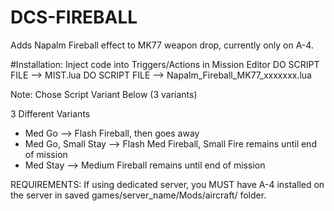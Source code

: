 # DCS-FIREBALL
Adds Napalm Fireball effect to MK77 weapon drop, currently only on A-4.

#Installation: Inject code into Triggers/Actions in Mission Editor
DO SCRIPT FILE --> MIST.lua
DO SCRIPT FILE --> Napalm_Fireball_MK77_xxxxxxx.lua

Note: Chose Script Variant Below (3 variants) 

3 Different Variants
- Med Go --> Flash Fireball, then goes away
- Med Go, Small Stay --> Flash Med Fireball, Small Fire remains until end of mission
- Med Stay --> Medium Fireball remains until end of mission

REQUIREMENTS: If using dedicated server, you MUST have A-4 installed on the server in saved games/server_name/Mods/aircraft/ folder.
